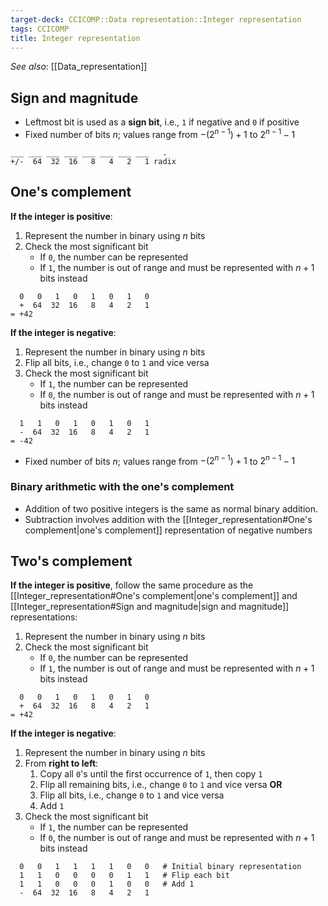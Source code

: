 ```yaml
---
target-deck: CCICOMP::Data representation::Integer representation
tags: CCICOMP
title: Integer representation
---
```


*See also*: [[Data_representation]]

## Sign and magnitude

- Leftmost bit is used as a **sign bit**, i.e., `1` if negative and `0` if positive
- Fixed number of bits $n$; values range from $-(2^{n-1}) + 1$ to $2^{n-1} - 1$
```
___ ___ ___ ___ ___ ___ ___ ___   .
+/-  64  32  16   8   4   2   1 radix
```
<!--ID: 1696773990133-->

## One's complement

**If the integer is positive**:
1. Represent the number in binary using $n$ bits
2. Check the most significant bit
	- If `0`, the number can be represented
	- If `1`, the number is out of range and must be represented with $n+1$ bits instead
```
  0   0   1   0   1   0   1   0
  +  64  32  16   8   4   2   1
= +42
```
**If the integer is negative**:
1. Represent the number in binary using $n$ bits
2. Flip all bits, i.e., change `0` to `1` and vice versa
3. Check the most significant bit
	- If `1`, the number can be represented
	- If `0`, the number is out of range and must be represented with $n+1$ bits instead
```
  1   1   0   1   0   1   0   1
  -  64  32  16   8   4   2   1
= -42
```
- Fixed number of bits $n$; values range from $-(2^{n-1}) + 1$ to $2^{n-1} - 1$
<!--ID: 1696773990140-->

### Binary arithmetic with the one's complement

- Addition of two positive integers is the same as normal binary addition.
- Subtraction involves addition with the [[Integer_representation#One's complement|one's complement]] representation of negative numbers
<!--ID: 1696773990145-->

## Two's complement

**If the integer is positive**, follow the same procedure as the [[Integer_representation#One's complement|one's complement]] and [[Integer_representation#Sign and magnitude|sign and magnitude]] representations:
1. Represent the number in binary using $n$ bits
2. Check the most significant bit
	- If `0`, the number can be represented
	- If `1`, the number is out of range and must be represented with $n+1$ bits instead
```
  0   0   1   0   1   0   1   0
  +  64  32  16   8   4   2   1
= +42
```
**If the integer is negative**:
1. Represent the number in binary using $n$ bits
2. From **right to left**:
	1. Copy all `0`'s until the first occurrence of `1`, then copy `1`
	2. Flip all remaining bits, i.e., change `0` to `1` and vice versa
	**OR**
	1. Flip all bits, i.e., change `0` to `1` and vice versa
	2. Add `1`
1. Check the most significant bit
	- If `1`, the number can be represented
	- If `0`, the number is out of range and must be represented with $n+1$ bits instead
```
  0   0   1   1   1   1   0   0   # Initial binary representation
  1   1   0   0   0   0   1   1   # Flip each bit
  1   1   0   0   0   1   0   0   # Add 1
  -  64  32  16   8   4   2   1   
```
<!--ID: 1696773990151-->
